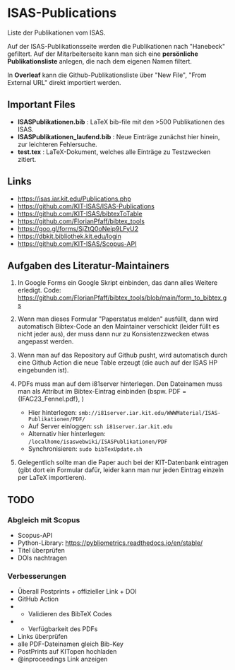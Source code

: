 # ISAS-Publications
Liste der Publikationen vom ISAS. 

Auf der ISAS-Publikationsseite werden die Publikationen nach "Hanebeck" gefiltert. Auf der Mitarbeiterseite kann man sich eine **persönliche Publikationsliste** anlegen, die nach dem eigenen Namen filtert. 

In **Overleaf** kann die Github-Publikationsliste über "New File", "From External URL" direkt importiert werden. 


## Important Files
- **ISASPublikationen.bib** : LaTeX bib-file mit den >500 Publikationen des ISAS.
- **ISASPublikationen_laufend.bib** : Neue Einträge zunächst hier hinein, zur leichteren Fehlersuche.
- **test.tex** : LaTeX-Dokument, welches alle Einträge zu Testzwecken zitiert.


## Links
- https://isas.iar.kit.edu/Publications.php
- https://github.com/KIT-ISAS/ISAS-Publications
- https://github.com/KIT-ISAS/bibtexToTable
- https://github.com/FlorianPfaff/bibtex_tools
- https://goo.gl/forms/SjZtQ0oNeip9LFyU2
- https://dbkit.bibliothek.kit.edu/login
- https://github.com/KIT-ISAS/Scopus-API


## Aufgaben des Literatur-Maintainers

1. In Google Forms ein Google Skript einbinden, das dann alles Weitere erledigt. Code: https://github.com/FlorianPfaff/bibtex_tools/blob/main/form_to_bibtex.gs

1. Wenn man dieses Formular "Paperstatus melden" ausfüllt, dann wird automatisch Bibtex-Code an den Maintainer verschickt (leider füllt es nicht jeder aus), der muss dann nur zu Konsistenzzwecken etwas angepasst werden.

2. Wenn man auf das Repository auf Github pusht, wird automatisch durch eine Github Action die neue Table erzeugt (die auch auf der ISAS HP eingebunden ist).

3. PDFs muss man auf dem i81server hinterlegen. Den Dateinamen muss man als Attribut im Bibtex-Eintrag einbinden (bspw.   PDF = {IFAC23_Fennel.pdf}, )
   - Hier hinterlegen: `smb://i81server.iar.kit.edu/WWWMaterial/ISAS-Publikationen/PDF/`
   - Auf Server einloggen: `ssh i81server.iar.kit.edu`
   - Alternativ hier hinterlegen: `/localhome/isaswebwiki/ISASPublikationen/PDF`
   - Synchronisieren: `sudo bibTexUpdate.sh`

4. Gelegentlich sollte man die Paper auch bei der KIT-Datenbank eintragen (gibt dort ein Formular dafür, leider kann man nur jeden Eintrag einzeln per LaTeX importieren).


## TODO

### Abgleich mit Scopus
- Scopus-API
- Python-Library: https://pybliometrics.readthedocs.io/en/stable/
- Titel überprüfen
- DOIs nachtragen

### Verbesserungen
- Überall Postprints + offizieller Link + DOI
- GitHub Action
- - Validieren des BibTeX Codes
- - Verfügbarkeit des PDFs
- Links überprüfen
- alle PDF-Dateinamen gleich Bib-Key
- PostPrints auf KITopen hochladen
- @inproceedings Link anzeigen





